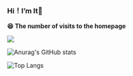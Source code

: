 ### Hi！I’m lt👋
**😆 The number of visits to the homepage**

[![](https://count.getloli.com/get/@ltttttttttttt.github.readme)](https://count.getloli.com/)

![Anurag's GitHub stats](https://github-readme-stats.vercel.app/api?username=ltttttttttttt&show_icons=true&theme=light_default&count_private=true&bg_color=30,CF8BF3,FDB99B&title_color=000000&text_color=000000)

![Top Langs](https://github-readme-stats.vercel.app/api/top-langs/?username=ltttttttttttt&theme=light_default&count_private=true&layout=compact&bg_color=30,CF8BF3,FDB99B&title_color=000000&text_color=000000)

